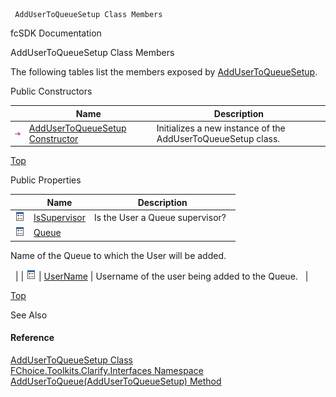 ﻿     AddUserToQueueSetup Class Members                                                   

fcSDK Documentation

AddUserToQueueSetup Class Members

The following tables list the members exposed by [AddUserToQueueSetup](FChoice.Toolkits.Clarify~FChoice.Toolkits.Clarify.Interfaces.AddUserToQueueSetup.md).

Public Constructors

|   | Name | Description |
| --- | --- | --- |
| ![Public Constructor](dotnetimages/publicConstructor.png) | [AddUserToQueueSetup Constructor](FChoice.Toolkits.Clarify~FChoice.Toolkits.Clarify.Interfaces.AddUserToQueueSetup~_ctor.md) | Initializes a new instance of the AddUserToQueueSetup class.   |

[Top](#top)

Public Properties

|   | Name | Description |
| --- | --- | --- |
| ![Public Property](dotnetimages/publicProperty.png) | [IsSupervisor](FChoice.Toolkits.Clarify~FChoice.Toolkits.Clarify.Interfaces.AddUserToQueueSetup~IsSupervisor.md) | Is the User a Queue supervisor?   |
| ![Public Property](dotnetimages/publicProperty.png) | [Queue](FChoice.Toolkits.Clarify~FChoice.Toolkits.Clarify.Interfaces.AddUserToQueueSetup~Queue.md) | 
Name of the Queue to which the User will be added.

  |
| ![Public Property](dotnetimages/publicProperty.png) | [UserName](FChoice.Toolkits.Clarify~FChoice.Toolkits.Clarify.Interfaces.AddUserToQueueSetup~UserName.md) | Username of the user being added to the Queue.   |

[Top](#top)

See Also

#### Reference

[AddUserToQueueSetup Class](FChoice.Toolkits.Clarify~FChoice.Toolkits.Clarify.Interfaces.AddUserToQueueSetup.md)  
[FChoice.Toolkits.Clarify.Interfaces Namespace](FChoice.Toolkits.Clarify~FChoice.Toolkits.Clarify.Interfaces_namespace.md)  
[AddUserToQueue(AddUserToQueueSetup) Method](FChoice.Toolkits.Clarify~FChoice.Toolkits.Clarify.Interfaces.InterfacesToolkit~AddUserToQueue(AddUserToQueueSetup).md)